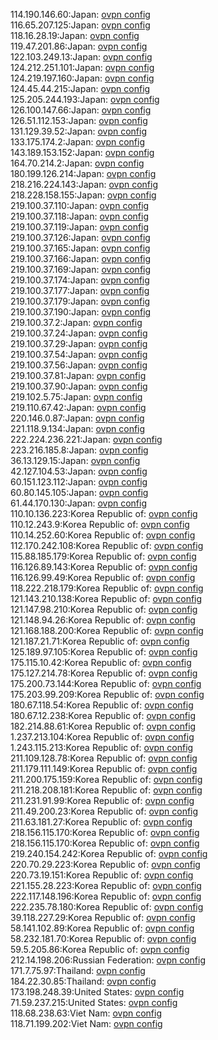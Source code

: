 114.190.146.60:Japan: [ovpn config](vpn/114_190_146_60.ovpn)  
116.65.207.125:Japan: [ovpn config](vpn/116_65_207_125.ovpn)  
118.16.28.19:Japan: [ovpn config](vpn/118_16_28_19.ovpn)  
119.47.201.86:Japan: [ovpn config](vpn/119_47_201_86.ovpn)  
122.103.249.13:Japan: [ovpn config](vpn/122_103_249_13.ovpn)  
124.212.251.101:Japan: [ovpn config](vpn/124_212_251_101.ovpn)  
124.219.197.160:Japan: [ovpn config](vpn/124_219_197_160.ovpn)  
124.45.44.215:Japan: [ovpn config](vpn/124_45_44_215.ovpn)  
125.205.244.193:Japan: [ovpn config](vpn/125_205_244_193.ovpn)  
126.100.147.66:Japan: [ovpn config](vpn/126_100_147_66.ovpn)  
126.51.112.153:Japan: [ovpn config](vpn/126_51_112_153.ovpn)  
131.129.39.52:Japan: [ovpn config](vpn/131_129_39_52.ovpn)  
133.175.174.2:Japan: [ovpn config](vpn/133_175_174_2.ovpn)  
143.189.153.152:Japan: [ovpn config](vpn/143_189_153_152.ovpn)  
164.70.214.2:Japan: [ovpn config](vpn/164_70_214_2.ovpn)  
180.199.126.214:Japan: [ovpn config](vpn/180_199_126_214.ovpn)  
218.216.224.143:Japan: [ovpn config](vpn/218_216_224_143.ovpn)  
218.228.158.155:Japan: [ovpn config](vpn/218_228_158_155.ovpn)  
219.100.37.110:Japan: [ovpn config](vpn/219_100_37_110.ovpn)  
219.100.37.118:Japan: [ovpn config](vpn/219_100_37_118.ovpn)  
219.100.37.119:Japan: [ovpn config](vpn/219_100_37_119.ovpn)  
219.100.37.126:Japan: [ovpn config](vpn/219_100_37_126.ovpn)  
219.100.37.165:Japan: [ovpn config](vpn/219_100_37_165.ovpn)  
219.100.37.166:Japan: [ovpn config](vpn/219_100_37_166.ovpn)  
219.100.37.169:Japan: [ovpn config](vpn/219_100_37_169.ovpn)  
219.100.37.174:Japan: [ovpn config](vpn/219_100_37_174.ovpn)  
219.100.37.177:Japan: [ovpn config](vpn/219_100_37_177.ovpn)  
219.100.37.179:Japan: [ovpn config](vpn/219_100_37_179.ovpn)  
219.100.37.190:Japan: [ovpn config](vpn/219_100_37_190.ovpn)  
219.100.37.2:Japan: [ovpn config](vpn/219_100_37_2.ovpn)  
219.100.37.24:Japan: [ovpn config](vpn/219_100_37_24.ovpn)  
219.100.37.29:Japan: [ovpn config](vpn/219_100_37_29.ovpn)  
219.100.37.54:Japan: [ovpn config](vpn/219_100_37_54.ovpn)  
219.100.37.56:Japan: [ovpn config](vpn/219_100_37_56.ovpn)  
219.100.37.81:Japan: [ovpn config](vpn/219_100_37_81.ovpn)  
219.100.37.90:Japan: [ovpn config](vpn/219_100_37_90.ovpn)  
219.102.5.75:Japan: [ovpn config](vpn/219_102_5_75.ovpn)  
219.110.67.42:Japan: [ovpn config](vpn/219_110_67_42.ovpn)  
220.146.0.87:Japan: [ovpn config](vpn/220_146_0_87.ovpn)  
221.118.9.134:Japan: [ovpn config](vpn/221_118_9_134.ovpn)  
222.224.236.221:Japan: [ovpn config](vpn/222_224_236_221.ovpn)  
223.216.185.8:Japan: [ovpn config](vpn/223_216_185_8.ovpn)  
36.13.129.15:Japan: [ovpn config](vpn/36_13_129_15.ovpn)  
42.127.104.53:Japan: [ovpn config](vpn/42_127_104_53.ovpn)  
60.151.123.112:Japan: [ovpn config](vpn/60_151_123_112.ovpn)  
60.80.145.105:Japan: [ovpn config](vpn/60_80_145_105.ovpn)  
61.44.170.130:Japan: [ovpn config](vpn/61_44_170_130.ovpn)  
110.10.136.223:Korea Republic of: [ovpn config](vpn/110_10_136_223.ovpn)  
110.12.243.9:Korea Republic of: [ovpn config](vpn/110_12_243_9.ovpn)  
110.14.252.60:Korea Republic of: [ovpn config](vpn/110_14_252_60.ovpn)  
112.170.242.108:Korea Republic of: [ovpn config](vpn/112_170_242_108.ovpn)  
115.88.185.179:Korea Republic of: [ovpn config](vpn/115_88_185_179.ovpn)  
116.126.89.143:Korea Republic of: [ovpn config](vpn/116_126_89_143.ovpn)  
116.126.99.49:Korea Republic of: [ovpn config](vpn/116_126_99_49.ovpn)  
118.222.218.179:Korea Republic of: [ovpn config](vpn/118_222_218_179.ovpn)  
121.143.210.138:Korea Republic of: [ovpn config](vpn/121_143_210_138.ovpn)  
121.147.98.210:Korea Republic of: [ovpn config](vpn/121_147_98_210.ovpn)  
121.148.94.26:Korea Republic of: [ovpn config](vpn/121_148_94_26.ovpn)  
121.168.188.200:Korea Republic of: [ovpn config](vpn/121_168_188_200.ovpn)  
121.187.21.71:Korea Republic of: [ovpn config](vpn/121_187_21_71.ovpn)  
125.189.97.105:Korea Republic of: [ovpn config](vpn/125_189_97_105.ovpn)  
175.115.10.42:Korea Republic of: [ovpn config](vpn/175_115_10_42.ovpn)  
175.127.214.78:Korea Republic of: [ovpn config](vpn/175_127_214_78.ovpn)  
175.200.73.144:Korea Republic of: [ovpn config](vpn/175_200_73_144.ovpn)  
175.203.99.209:Korea Republic of: [ovpn config](vpn/175_203_99_209.ovpn)  
180.67.118.54:Korea Republic of: [ovpn config](vpn/180_67_118_54.ovpn)  
180.67.12.238:Korea Republic of: [ovpn config](vpn/180_67_12_238.ovpn)  
182.214.88.61:Korea Republic of: [ovpn config](vpn/182_214_88_61.ovpn)  
1.237.213.104:Korea Republic of: [ovpn config](vpn/1_237_213_104.ovpn)  
1.243.115.213:Korea Republic of: [ovpn config](vpn/1_243_115_213.ovpn)  
211.109.128.78:Korea Republic of: [ovpn config](vpn/211_109_128_78.ovpn)  
211.179.111.149:Korea Republic of: [ovpn config](vpn/211_179_111_149.ovpn)  
211.200.175.159:Korea Republic of: [ovpn config](vpn/211_200_175_159.ovpn)  
211.218.208.181:Korea Republic of: [ovpn config](vpn/211_218_208_181.ovpn)  
211.231.91.99:Korea Republic of: [ovpn config](vpn/211_231_91_99.ovpn)  
211.49.200.23:Korea Republic of: [ovpn config](vpn/211_49_200_23.ovpn)  
211.63.181.27:Korea Republic of: [ovpn config](vpn/211_63_181_27.ovpn)  
218.156.115.170:Korea Republic of: [ovpn config](vpn/218_156_115_170.ovpn)  
218.156.115.170:Korea Republic of: [ovpn config](vpn/218_156_115_170.ovpn)  
219.240.154.242:Korea Republic of: [ovpn config](vpn/219_240_154_242.ovpn)  
220.70.29.223:Korea Republic of: [ovpn config](vpn/220_70_29_223.ovpn)  
220.73.19.151:Korea Republic of: [ovpn config](vpn/220_73_19_151.ovpn)  
221.155.28.223:Korea Republic of: [ovpn config](vpn/221_155_28_223.ovpn)  
222.117.148.196:Korea Republic of: [ovpn config](vpn/222_117_148_196.ovpn)  
222.235.78.180:Korea Republic of: [ovpn config](vpn/222_235_78_180.ovpn)  
39.118.227.29:Korea Republic of: [ovpn config](vpn/39_118_227_29.ovpn)  
58.141.102.89:Korea Republic of: [ovpn config](vpn/58_141_102_89.ovpn)  
58.232.181.70:Korea Republic of: [ovpn config](vpn/58_232_181_70.ovpn)  
59.5.205.86:Korea Republic of: [ovpn config](vpn/59_5_205_86.ovpn)  
212.14.198.206:Russian Federation: [ovpn config](vpn/212_14_198_206.ovpn)  
171.7.75.97:Thailand: [ovpn config](vpn/171_7_75_97.ovpn)  
184.22.30.85:Thailand: [ovpn config](vpn/184_22_30_85.ovpn)  
173.198.248.39:United States: [ovpn config](vpn/173_198_248_39.ovpn)  
71.59.237.215:United States: [ovpn config](vpn/71_59_237_215.ovpn)  
118.68.238.63:Viet Nam: [ovpn config](vpn/118_68_238_63.ovpn)  
118.71.199.202:Viet Nam: [ovpn config](vpn/118_71_199_202.ovpn)  
